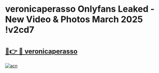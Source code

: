 # veronicaperasso Onlyfans Leaked - New Video & Photos March 2025 !v2cd7

# <h2><a href="https://9rflzl.iuczelnia.edu.pl?title=veronicaperasso&ref=v2cd7">🔗👉 🔴 veronicaperasso</a></h2>

[![acn](https://github.com/user-attachments/assets/0f9c940e-d8b0-45ae-aac7-cd30a18b3e1c)](https://9rflzl.iuczelnia.edu.pl?title=veronicaperasso&ref=v2cd7)

